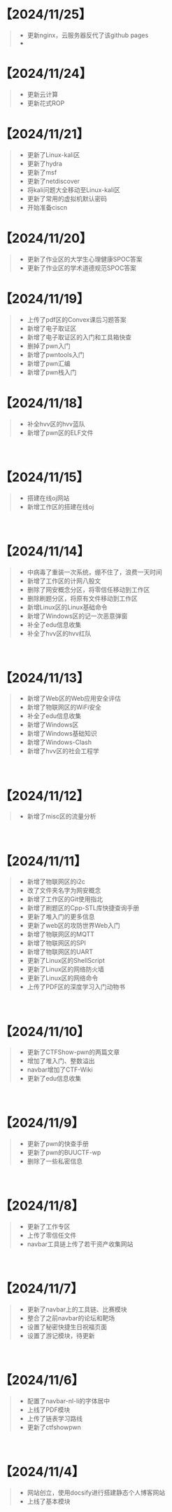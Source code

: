 # 【2024/11/25】

> - 更新nginx，云服务器反代了该github pages
> - 



# 【2024/11/24】

> - 更新云计算
> - 更新花式ROP





# 【2024/11/21】

> - 更新了Linux-kali区
> - 更新了hydra
> - 更新了msf
> - 更新了netdiscover
> - 将kali问题大全移动至Linux-kali区
> - 更新了常用的虚拟机默认密码
> - 开始准备ciscn







# 【2024/11/20】

> - 更新了作业区的大学生心理健康SPOC答案
> - 更新了作业区的学术道德规范SPOC答案





# 【2024/11/19】

> - 上传了pdf区的Convex课后习题答案
> - 新增了电子取证区
> - 新增了电子取证区的入门和工具箱快查
> - 删掉了pwn入门
> - 新增了pwntools入门
> - 新增了pwn汇编
> - 新增了pwn栈入门



# 【2024/11/18】

> - 补全hvv区的hvv蓝队
> - 新增了pwn区的ELF文件



<br>



# 【2024/11/15】

> - 搭建在线oj网站
> - 新增工作区的搭建在线oj

<br>

# 【2024/11/14】

> - 中病毒了重装一次系统，绷不住了，浪费一天时间
> - 新增了工作区的计网八股文
> - 删除了网安概念分区，将零信任移动到工作区
> - 删除刷题分区，将原有文件移动到工作区
> - 新增Linux区的Linux基础命令
> - 新增了Windows区的记一次恶意弹窗
> - 补全了edu信息收集
> - 补全了hvv区的hvv红队

<br>

# 【2024/11/13】

> - 新增了Web区的Web应用安全评估
> - 新增了物联网区的WiFi安全
> - 补全了edu信息收集
> - 新增了Windows区
> - 新增了Windows基础知识
> - 新增了Windows-Clash
> - 新增了hvv区的社会工程学

<br>



# 【2024/11/12】

> - 新增了misc区的流量分析



<br>

# 【2024/11/11】

> - 新增了物联网区的i2c
> - 改了文件夹名字为网安概念
> - 新增了工作区的Git使用指北
> - 新增了刷题区的Cpp-STL库快捷查询手册
> - 更新了堆入门的更多信息
> - 更新了web区的攻防世界Web入门
> - 新增了物联网区的MQTT
> - 新增了物联网区的SPI
> - 新增了物联网区的UART
> - 更新了Linux区的ShellScript
> - 更新了Linux区的网络防火墙
> - 更新了Linux区的网络命令
> - 上传了PDF区的深度学习入门动物书



<br>

# 【2024/11/10】

> - 更新了CTFShow-pwn的两篇文章
> - 增加了堆入门、整数溢出
> - navbar增加了CTF-Wiki
> - 更新了edu信息收集





<br>

# 【2024/11/9】

> - 更新了pwn的快查手册
> - 更新了pwn的BUUCTF-wp
> - 删除了一些私密信息

<br>

# 【2024/11/8】

> - 更新了工作专区
> - 上传了零信任文件
> - navbar工具链上传了若干资产收集网站

<br>



# 【2024/11/7】

>- 更新了navbar上的工具链、比赛模块
>- 整合了之前navbar的论坛和靶场
>- 设置了秘密快捷生日祝福页面
>- 设置了游记模块，待更新

<br>

# 【2024/11/6】

>- 配置了navbar-nl-li的字体居中
>- 上线了PDF模块
>- 上传了链表学习路线
>- 更新了ctfshowpwn

<br>

# 【2024/11/4】

>- 网站创立，使用docsify进行搭建静态个人博客网站
>- 上线了基本模块



<br><br><br><br><br><br><br><br>


